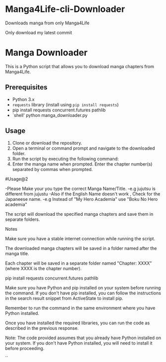 # Manga4Life-cli-Downloader
Downloads manga from only Manga4Life

Only download my latest commit

# Manga Downloader

This is a Python script that allows you to download manga chapters from Manga4Life.

## Prerequisites

- Python 3.x
- `requests` library (install using `pip install requests`)
- pip install requests concurrent.futures pathlib
- `shell'
   python manga_downloader.py

## Usage

1. Clone or download the repository.
2. Open a terminal or command prompt and navigate to the downloaded folder.
3. Run the script by executing the following command:
4. Enter the manga name when prompted.
Enter the chapter number(s) separated by commas when prompted.

#Usage@2

   -Please Make your you type the correct Manga Name/Title.
   -e.g jujutsu is different from jujustu
   -Also if the English Name doesn't work , Check for the Japaneese name.
   -e.g Instead of "My Hero Academia" use "Boku No Hero academia"

The script will download the specified manga chapters and save them in separate folders.


Notes

Make sure you have a stable internet connection while running the script.

The downloaded manga chapters will be saved in a folder named after the manga title.

Each chapter will be saved in a separate folder named "Chapter: XXXX" (where XXXX is the chapter number).

pip install requests concurrent.futures pathlib

Make sure you have Python and pip installed on your system before running the command. If you don't have pip installed, you can follow the instructions in the search result snippet from ActiveState to install pip.

Remember to run the command in the same environment where you have Python installed.

Once you have installed the required libraries, you can run the code as described in the previous response.

Note: The code provided assumes that you already have Python installed on your system. If you don't have Python installed, you will need to install it before proceeding.

   ``
